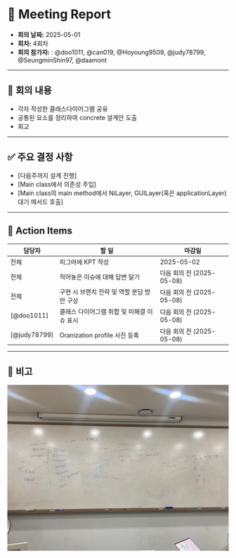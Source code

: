 # 📝 Meeting Report

- **회의 날짜:** 2025-05-01
- **회차:** 4회차
- **회의 참가자:** : @doo1011, @can019, @Hoyoung9509, @judy78799, @SeungminShin97, @daamont

---

## 📌 회의 내용
- 각자 작성한 클래스다이어그램 공유
- 공통된 요소를 정리하여 concrete 설계안 도출
- 회고
---

## ✅ 주요 결정 사항
- [다음주까지 설계 진행]
- [Main class에서 의존성 주입]
- [Main class의 main method에서 NiLayer, GUILayer(혹은 applicationLayer) 대기 메서드 호출]
---

## 🔄 Action Items
| 담당자 | 할 일 | 마감일 |
|--------|--------|--------|
| 전체 | 피그마에 KPT 작성 | 2025-05-02 |
| 전체 | 적어놓은 이슈에 대해 답변 달기 | 다음 회의 전 (2025-05-08) |
| 전체 | 구현 시 브랜치 전략 및 역할 분담 방안 구상 | 다음 회의 전 (2025-05-08) |
| [@doo1011] | 클래스 다이어그램 취합 및 미해결 이슈 표시 | 다음 회의 전 (2025-05-08) |
| [@judy78799] | Oranization profile 사진 등록 | 다음 회의 전 (2025-05-08) |
---

## 💬 비고
![](./resource/25_05_01_meeting_pic1.jpeg)